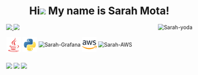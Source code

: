 <h1 align="center"> Hi<img src="https://raw.githubusercontent.com/MartinHeinz/MartinHeinz/master/wave.gif" width="30px"> My name is Sarah Mota!</h1>

<div>
  <a href="https://beacons.ai/sarahmotawine">
    <img height="160" src="https://github-readme-stats.vercel.app/api?username=sarahmotawine&show_icons=true&hide=contribs,prs&cache_seconds=86400&theme=dracula"/>
     <img height="232" src="https://github-readme-stats.vercel.app/api/top-langs/?username=sarahmotawine&layout=compact&cache_seconds=86400&theme=dracula"/>
    <img align="right" alt="Sarah-yoda" src="https://i.pinimg.com/originals/73/c6/3a/73c63a1f41f1d3c42030d04344296c17.png" height="150">
    
  </a>
</div>

<div style="display: inline_block"><br>
  <img align="center" alt="Sarah-Java" height="40" width="40" src="https://raw.githubusercontent.com/devicons/devicon/master/icons/java/java-plain.svg">
  <img align="center" alt="Sarah-Python" height="40" width="40" src="https://raw.githubusercontent.com/devicons/devicon/master/icons/python/python-original.svg">
  <img align="center" alt="Sarah-Grafana" height="40" width="40" src="https://www.vectorlogo.zone/logos/grafana/grafana-icon.svg">
  <img align="center" alt="Sarah-AWS" height="40" width="40" src="https://raw.githubusercontent.com/devicons/devicon/master/icons/amazonwebservices/amazonwebservices-original-wordmark.svg"> 
  <img align="center" alt="Sarah-AWS" height="40" width="40" src="https://www.vectorlogo.zone/logos/kubernetes/kubernetes-icon.svg"> 
<div>

##

<div>
 <a href = "mailto:sarahcoelhomota@hotmail.com"><img src="https://img.shields.io/badge/Microsoft_Outlook-0078D4?style=for-the-badge&logo=microsoft-outlook&logoColor=white" target="_blank"></a>
    <a href="https://www.duolingo.com/profile/Sarah__Mota"><img src="https://img.shields.io/badge/Duolingo-58CC02?style=for-the-badge&logo=Duolingo&logoColor=white" target="_blank"></a> 
  <a href="https://www.linkedin.com/in/sarah-mota-a43238234" target="_blank"><img src="https://img.shields.io/badge/-LinkedIn-%230077B5?style=for-the-badge&logo=linkedin&logoColor=white" target="_blank"></a> 
   <a 
</div>
